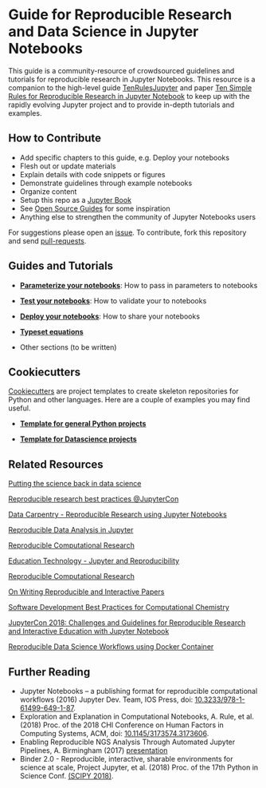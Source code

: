 # Guide for Reproducible Research and Data Science in Jupyter Notebooks

This guide is a community-resource of crowdsourced guidelines and tutorials for reproducible research in Jupyter Notebooks. This resource is a companion to the high-level guide [TenRulesJupyter](https://github.com/jupyter-guide/ten-rules-jupyter) and paper [Ten Simple Rules for Reproducible Research in Jupyter Notebook](https://arxiv.org/abs/1810.08055) to keep up with the rapidly evolving Jupyter project and to provide in-depth tutorials and examples.

## How to Contribute

* Add specific chapters to this guide, e.g. Deploy your notebooks
* Flesh out or update materials
* Explain details with code snippets or figures
* Demonstrate guidelines through example notebooks
* Organize content
* Setup this repo as a [Jupyter Book](https://predictablynoisy.com/jupyter-book-guide/)
* See [Open Source Guides](https://github.com/github/opensource.guide) for some inspiration
* Anything else to strengthen the community of Jupyter Notebooks users

For suggestions please open an [issue](https://github.com/jupyter-guide/jupyter-guide/issues). To contribute, fork this repository and send [pull-requests](https://github.com/jupyter-guide/jupyter-guide/pull/new/master).

## Guides and Tutorials

* [__Parameterize your notebooks__](chapters/parameterize.md): How to pass in parameters to notebooks

* [__Test your notebooks__](chapters/test.md): How to validate your to notebooks

* [__Deploy your notebooks__](chapters/deployment.md): How to share your notebooks

* [__Typeset equations__](chapters/equations.md)

* Other sections (to be written)

## Cookiecutters

[Cookiecutters](https://cookiecutter.readthedocs.io/en/latest/index.html) are project templates to create skeleton repositories for Python and other languages. Here are a couple of examples you may find useful.

* [__Template for general Python projects__](https://github.com/MolSSI/cookiecutter-cms)

* [__Template for Datascience projects__](http://drivendata.github.io/cookiecutter-data-science/)

## Related Resources

[Putting the science back in data science](https://www.oreilly.com/ideas/putting-the-science-back-in-data-science?imm_mid=0ec94e&cmp=em-data-na-na-newsltr_20170125)

[Reproducible research best practices @JupyterCon](https://www.kaggle.com/rtatman/reproducible-research-best-practices-jupytercon)

[Data Carpentry - Reproducible Research using Jupyter Notebooks](https://reproducible-science-curriculum.github.io/workshop-RR-Jupyter/)

[Reproducible Data Analysis in Jupyter](https://jakevdp.github.io/blog/2017/03/03/reproducible-data-analysis-in-jupyter/)

[Reproducible Computational Research](https://wrdrd.github.io/docs/consulting/data-science#tensimplerules-for-reproducible-computational-research)

[Education Technology - Jupyter and Reproducibility](https://wrdrd.github.io/docs/consulting/education-technology#jupyter-and-reproducibility)

[Reproducible Computational Research](https://wrdrd.github.io/docs/consulting/data-science#tensimplerules-for-reproducible-computational-research)

[On Writing Reproducible and Interactive Papers](https://codeocean.com/2018/06/28/on-writing-reproducible-and-interactive-papers/metadata)

[Software Development Best Practices for Computational Chemistry](https://github.com/choderalab/software-development)

[JupyterCon 2018: Challenges and Guidelines for Reproducible Research and Interactive Education with Jupyter Notebook](https://www.slideshare.net/pwrose/challenges-and-guidelines-for-reproducible-research-and-interactive-education-with-jupyter-note)

[Reproducible Data Science Workflows using Docker Container](https://www.youtube.com/watch?v=oO8n3y23b6M)

## Further Reading

* Jupyter Notebooks – a publishing format for reproducible computational workflows (2016) Jupyter Dev. Team, IOS Press, doi: [10.3233/978-1-61499-649-1-87](https://dx.doi.org/10.3233/978-1-61499-649-1-87).
* Exploration and Explanation in Computational Notebooks, A. Rule, et al. (2018) Proc. of the 2018 CHI Conference on Human Factors in Computing Systems, ACM, doi: [10.1145/3173574.3173606](https://doi.org/10.1145/3173574.3173606).
* Enabling Reproducible	NGS Analysis Through Automated Jupyter Pipelines, A. Birmingham (2017) [presentation](http://compbio.ucsd.edu/wp-content/uploads/2016/10/20170206_reproducible_analysis_thru_jupyter_notebooks.pdf)
* Binder 2.0 - Reproducible, interactive, sharable environments for science at scale, Project Jupyter, et al. (2018) Proc. of the 17th Python in Science Conf. [(SCIPY 2018)](http://conference.scipy.org/proceedings/scipy2018/pdfs/project_jupyter.pdf).
